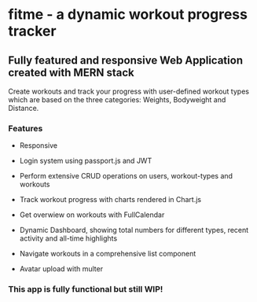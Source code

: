 # fitme - a dynamic workout progress tracker

## Fully featured and responsive Web Application created with MERN stack

Create workouts and track your progress with user-defined workout types which are based on the three categories: Weights, Bodyweight and Distance.

### Features

- Responsive

- Login system using passport.js and JWT

- Perform extensive CRUD operations on users, workout-types and workouts

- Track workout progress with charts rendered in Chart.js

- Get overwiew on workouts with FullCalendar

- Dynamic Dashboard, showing total numbers for different types, recent activity and all-time highlights

- Navigate workouts in a comprehensive list component

- Avatar upload with multer

### This app is fully functional but still WIP!